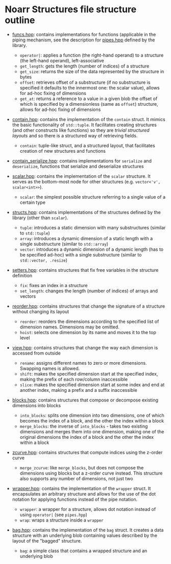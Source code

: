 # Noarr Structures file structure outline

- [funcs.hpp](funcs.hpp): contains implementations for functions (applicable in the piping mechanism, see the description for [pipes.hpp](pipes.hpp) defined by the library.

  - `operator|`: applies a function (the right-hand operand) to a structure (the left-hand operand), left-associative
  - `get_length`: gets the length (number of indices) of a structure
  - `get_size`: returns the size of the data represented by the structure in bytes
  - `offset`: retrieves offset of a substructure (if no substructure is specified it defaults to the innermost one: the scalar value), allows for ad-hoc fixing of dimensions
  - `get_at`: returns a reference to a value in a given blob the offset of which is specified by a dimensionless (same as `offset`) structure, allows for ad-hoc fixing of dimensions

- [contain.hpp](contain.hpp): contains the implementation of the `contain` struct. It mimics the basic functionality of `std::tuple`. It facilitates creating structures (and other constructs like functions) so they are *trivial structured layouts* and so there is a structured way of retrieving fields.

  - `contain`: tuple-like struct, and a structured layout, that facilitates creation of new structures and functions

- [contain_serialize.hpp](contain_serialize.hpp): contains implementations for `serialize` and `deserialize`, functions that serialize and deserialize structures

- [scalar.hpp](scalar.hpp): contains the implementation of the `scalar` structure. It serves as the bottom-most node for other structures (e.g. `vector<'v', scalar<int>>`).

  - `scalar`: the simplest possible structure referring to a single value of a certain type

- [structs.hpp](structs.hpp): contains implementations of the structures defined by the library (other than `scalar`).

  - `tuple`: introduces a static dimension with many substructures (similar to `std::tuple`)
  - `array`: introduces a dynamic dimension of a static length with a single substructure (similar to `std::array`)
  - `vector`: introduces a dynamic dimension of a dynamic length (has to be specified ad-hoc) with a single substructure (similar to `std::vector, .resize`)

- [setters.hpp](structs.hpp): contains structures that fix free variables in the structure definition

  - `fix`: fixes an index in a structure
  - `set_length`: changes the length (number of indices) of arrays and vectors

- [reorder.hpp](structs.hpp): contains structures that change the signature of a structure without changing its layout

  - `reorder`: reorders the dimensions according to the specified list of dimension names. Dimensions may be omitted.
  - `hoist`: selects one dimension by its name and moves it to the top level

- [view.hpp](structs.hpp): contains structures that change the way each dimension is accessed from outside

  - `rename`: assigns different names to zero or more dimensions. Swapping names is allowed.
  - `shift`: makes the specified dimension start at the specified index, making the prefix of each row/column inaccessible
  - `slice`: makes the specified dimension start at some index and end at another index, making a prefix and a suffix inaccessible

- [blocks.hpp](structs.hpp): contains structures that compose or decompose existing dimensions into blocks

  - `into_blocks`: splits one dimension into two dimensions, one of which becomes the index of a block, and the other the index within a block
  - `merge_blocks`: the inverse of `into_blocks` - takes two existing dimensions and merges them into one dimension, making one of the original dimensions the index of a block and the other the index within a block

- [zcurve.hpp](structs.hpp): contains structures that compute indices using the z-order curve

  - `merge_zcurve`: like `merge_blocks`, but does not compose the dimensions using blocks but a z-order curve instead. This structure also supports any number of dimensions, not just two

- [wrapper.hpp](wrapper.hpp): contains the implementation of the `wrapper` struct. It encapsulates an arbitrary structure and allows for the use of the dot notation for applying functions instead of the pipe notation.

  - `wrapper`: a wrapper for a structure, allows dot notation instead of using `operator|` (see `pipes.hpp`)
  - `wrap`: wraps a structure inside a `wrapper`

- [bag.hpp](bag.hpp): contains the implementation of the `bag` struct. It creates a data structure with an underlying blob containing values described by the layout of the "bagged" structure.

  - `bag`: a simple class that contains a wrapped structure and an underlying blob
